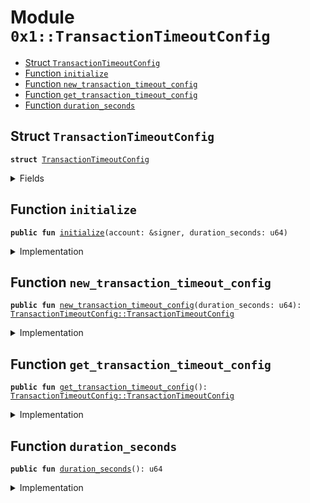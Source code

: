 
<a name="0x1_TransactionTimeoutConfig"></a>

# Module `0x1::TransactionTimeoutConfig`



-  [Struct <code><a href="TransactionTimeoutConfig.md#0x1_TransactionTimeoutConfig">TransactionTimeoutConfig</a></code>](#0x1_TransactionTimeoutConfig_TransactionTimeoutConfig)
-  [Function <code>initialize</code>](#0x1_TransactionTimeoutConfig_initialize)
-  [Function <code>new_transaction_timeout_config</code>](#0x1_TransactionTimeoutConfig_new_transaction_timeout_config)
-  [Function <code>get_transaction_timeout_config</code>](#0x1_TransactionTimeoutConfig_get_transaction_timeout_config)
-  [Function <code>duration_seconds</code>](#0x1_TransactionTimeoutConfig_duration_seconds)


<a name="0x1_TransactionTimeoutConfig_TransactionTimeoutConfig"></a>

## Struct `TransactionTimeoutConfig`



<pre><code><b>struct</b> <a href="TransactionTimeoutConfig.md#0x1_TransactionTimeoutConfig">TransactionTimeoutConfig</a>
</code></pre>



<details>
<summary>Fields</summary>


<dl>
<dt>
<code>duration_seconds: u64</code>
</dt>
<dd>

</dd>
</dl>


</details>

<a name="0x1_TransactionTimeoutConfig_initialize"></a>

## Function `initialize`



<pre><code><b>public</b> <b>fun</b> <a href="TransactionTimeoutConfig.md#0x1_TransactionTimeoutConfig_initialize">initialize</a>(account: &signer, duration_seconds: u64)
</code></pre>



<details>
<summary>Implementation</summary>


<pre><code><b>public</b> <b>fun</b> <a href="TransactionTimeoutConfig.md#0x1_TransactionTimeoutConfig_initialize">initialize</a>(account: &signer, duration_seconds: u64) {
    <b>assert</b>(<a href="Timestamp.md#0x1_Timestamp_is_genesis">Timestamp::is_genesis</a>(), <a href="ErrorCode.md#0x1_ErrorCode_ENOT_GENESIS">ErrorCode::ENOT_GENESIS</a>());
    <b>assert</b>(<a href="Signer.md#0x1_Signer_address_of">Signer::address_of</a>(account) == <a href="CoreAddresses.md#0x1_CoreAddresses_GENESIS_ADDRESS">CoreAddresses::GENESIS_ADDRESS</a>(), <a href="ErrorCode.md#0x1_ErrorCode_ENOT_GENESIS_ACCOUNT">ErrorCode::ENOT_GENESIS_ACCOUNT</a>());

    <a href="Config.md#0x1_Config_publish_new_config">Config::publish_new_config</a>&lt;<a href="TransactionTimeoutConfig.md#0x1_TransactionTimeoutConfig_TransactionTimeoutConfig">Self::TransactionTimeoutConfig</a>&gt;(
        account,
        <a href="TransactionTimeoutConfig.md#0x1_TransactionTimeoutConfig_new_transaction_timeout_config">new_transaction_timeout_config</a>(duration_seconds)
    );
}
</code></pre>



</details>

<a name="0x1_TransactionTimeoutConfig_new_transaction_timeout_config"></a>

## Function `new_transaction_timeout_config`



<pre><code><b>public</b> <b>fun</b> <a href="TransactionTimeoutConfig.md#0x1_TransactionTimeoutConfig_new_transaction_timeout_config">new_transaction_timeout_config</a>(duration_seconds: u64): <a href="TransactionTimeoutConfig.md#0x1_TransactionTimeoutConfig_TransactionTimeoutConfig">TransactionTimeoutConfig::TransactionTimeoutConfig</a>
</code></pre>



<details>
<summary>Implementation</summary>


<pre><code><b>public</b> <b>fun</b> <a href="TransactionTimeoutConfig.md#0x1_TransactionTimeoutConfig_new_transaction_timeout_config">new_transaction_timeout_config</a>(duration_seconds: u64) : <a href="TransactionTimeoutConfig.md#0x1_TransactionTimeoutConfig">TransactionTimeoutConfig</a> {
    <a href="TransactionTimeoutConfig.md#0x1_TransactionTimeoutConfig">TransactionTimeoutConfig</a> {duration_seconds: duration_seconds}
}
</code></pre>



</details>

<a name="0x1_TransactionTimeoutConfig_get_transaction_timeout_config"></a>

## Function `get_transaction_timeout_config`



<pre><code><b>public</b> <b>fun</b> <a href="TransactionTimeoutConfig.md#0x1_TransactionTimeoutConfig_get_transaction_timeout_config">get_transaction_timeout_config</a>(): <a href="TransactionTimeoutConfig.md#0x1_TransactionTimeoutConfig_TransactionTimeoutConfig">TransactionTimeoutConfig::TransactionTimeoutConfig</a>
</code></pre>



<details>
<summary>Implementation</summary>


<pre><code><b>public</b> <b>fun</b> <a href="TransactionTimeoutConfig.md#0x1_TransactionTimeoutConfig_get_transaction_timeout_config">get_transaction_timeout_config</a>(): <a href="TransactionTimeoutConfig.md#0x1_TransactionTimeoutConfig">TransactionTimeoutConfig</a> {
    <a href="Config.md#0x1_Config_get_by_address">Config::get_by_address</a>&lt;<a href="TransactionTimeoutConfig.md#0x1_TransactionTimeoutConfig">TransactionTimeoutConfig</a>&gt;(<a href="CoreAddresses.md#0x1_CoreAddresses_GENESIS_ADDRESS">CoreAddresses::GENESIS_ADDRESS</a>())
}
</code></pre>



</details>

<a name="0x1_TransactionTimeoutConfig_duration_seconds"></a>

## Function `duration_seconds`



<pre><code><b>public</b> <b>fun</b> <a href="TransactionTimeoutConfig.md#0x1_TransactionTimeoutConfig_duration_seconds">duration_seconds</a>(): u64
</code></pre>



<details>
<summary>Implementation</summary>


<pre><code><b>public</b> <b>fun</b> <a href="TransactionTimeoutConfig.md#0x1_TransactionTimeoutConfig_duration_seconds">duration_seconds</a>() :u64 {
    <b>let</b> config = <a href="TransactionTimeoutConfig.md#0x1_TransactionTimeoutConfig_get_transaction_timeout_config">get_transaction_timeout_config</a>();
    config.duration_seconds
}
</code></pre>



</details>
